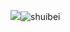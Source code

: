 ![](shuibei)![shuibei](https://user-images.githubusercontent.com/82360305/115139057-7380eb80-a062-11eb-8545-dfba8d522512.png)
